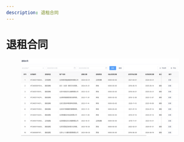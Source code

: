 ```yaml
---
description: 退租合同
---
```


# 退租合同

<figure><img src="../../../../.gitbook/assets/image (71).png" alt=""><figcaption></figcaption></figure>

